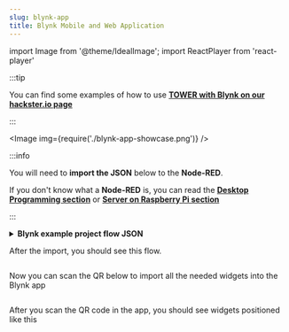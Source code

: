 ```yaml
---
slug: blynk-app
title: Blynk Mobile and Web Application
---
```

import Image from '@theme/IdealImage';
import ReactPlayer from 'react-player'

:::tip

You can find some examples of how to use [**TOWER with Blynk on our hackster.io page**](https://www.hackster.io/hardwario/projects?category_id=299)

:::

<Image img={require('./blynk-app-showcase.png')} />

<ReactPlayer controls url='https://youtu.be/cVC_tFuCYTM' />

:::info

You will need to **import the JSON** below to the **Node-RED**.

If you don't know what a **Node-RED** is, you can read the [**Desktop Programming section**](../desktop-programming/about-playground.md) or [**Server on Raspberry Pi section**](../server-raspberry-pi/index.md)

:::

<details><summary><b>Blynk example project flow JSON</b></summary>
<p>

```json showLineNumbers

[
   {
      "id":"702c9447.9b790c",
      "type":"blynk-ws-in-write",
      "z":"aaf5722e.dfdca",
      "name":"",
      "pin":"1",
      "client":"746d7fe1.2a0be",
      "x":330,
      "y":280,
      "wires":[
         [
            "4da0fdbd.a3c614"
         ]
      ]
   },
   {
      "id":"4da0fdbd.a3c614",
      "type":"function",
      "z":"aaf5722e.dfdca",
      "name":"Convert to BC format",
      "func":"var finalString = '\"#'\nvar colorToSave = \"\";\nmsg.arrayOfValues.forEach((color) => {\n    var carry = (parseInt(color)).toString(16)\n    if(carry.length == 1) carry = \"0\" + carry;\n    finalString += carry;\n    colorToSave += carry;\n});\n\nflow.set(\"color\", colorToSave);\n\nif((flow.get(\"ledstrip\")) == false){\n    msg.payload = '\"#000000(00)\"'\n}\nelse{\n    var white = flow.get(\"white\");\n    if(white == null) white = \"00\";\n    msg.payload = finalString + '(' + white + ')\"'; \n}\n\n\nmsg.topic = \"node/power-controller:0/led-strip/-/color/set\";\nreturn msg;\n",
      "outputs":1,
      "noerr":0,
      "x":600,
      "y":280,
      "wires":[
         [
            "a7ef9db0.cc602"
         ]
      ]
   },
   {
      "id":"a7ef9db0.cc602",
      "type":"mqtt out",
      "z":"aaf5722e.dfdca",
      "name":"",
      "topic":"",
      "qos":"",
      "retain":"",
      "broker":"71afb0a.14d505",
      "x":870,
      "y":420,
      "wires":[

      ]
   },
   {
      "id":"b596fcc7.b5206",
      "type":"blynk-ws-in-write",
      "z":"aaf5722e.dfdca",
      "name":"",
      "pin":"4",
      "client":"746d7fe1.2a0be",
      "x":330,
      "y":460,
      "wires":[
         [
            "80140f23.46bf6"
         ]
      ]
   },
   {
      "id":"80140f23.46bf6",
      "type":"function",
      "z":"aaf5722e.dfdca",
      "name":"String to bool parser",
      "func":"if(msg.payload == true)\n{\n    msg.payload = true;\n}\nelse{\n    msg.payload = false;\n}\nmsg.topic = \"node/power-controller:0/relay/-/state/set\";\nreturn msg;",
      "outputs":1,
      "noerr":0,
      "x":600,
      "y":460,
      "wires":[
         [
            "a7ef9db0.cc602"
         ]
      ]
   },
   {
      "id":"62416cd0.a6dbf4",
      "type":"blynk-ws-in-write",
      "z":"aaf5722e.dfdca",
      "name":"",
      "pin":"3",
      "client":"746d7fe1.2a0be",
      "x":330,
      "y":400,
      "wires":[
         [
            "3bce27cc.257308"
         ]
      ]
   },
   {
      "id":"3bce27cc.257308",
      "type":"function",
      "z":"aaf5722e.dfdca",
      "name":"Handler",
      "func":"var lastColor = flow.get(\"color\")|| \"000000(00)\";\n\nif(msg.payload == false) {\n    msg.payload = '\"#000000(00)\"';\n    flow.set(\"ledstrip\", false);\n}\nelse {\n    msg.payload = '\"#' + '' + lastColor + '\"';\n    flow.set(\"ledstrip\", true);\n}\nmsg.topic = \"node/power-controller:0/led-strip/-/color/set\";\n\nreturn msg;",
      "outputs":1,
      "noerr":0,
      "x":640,
      "y":400,
      "wires":[
         [
            "a7ef9db0.cc602"
         ]
      ]
   },
   {
      "id":"d619d828.3e1bf8",
      "type":"blynk-ws-in-write",
      "z":"aaf5722e.dfdca",
      "name":"",
      "pin":"5",
      "client":"746d7fe1.2a0be",
      "x":330,
      "y":520,
      "wires":[
         [
            "9b87dc69.53d55"
         ]
      ]
   },
   {
      "id":"e267bf2d.7e292",
      "type":"blynk-ws-in-write",
      "z":"aaf5722e.dfdca",
      "name":"",
      "pin":"6",
      "client":"746d7fe1.2a0be",
      "x":330,
      "y":580,
      "wires":[
         [
            "81fcc52c.023c08"
         ]
      ]
   },
   {
      "id":"3121623b.8b75de",
      "type":"blynk-ws-in-write",
      "z":"aaf5722e.dfdca",
      "name":"",
      "pin":"2",
      "client":"746d7fe1.2a0be",
      "x":330,
      "y":340,
      "wires":[
         [
            "99a36ea2.e29bf"
         ]
      ]
   },
   {
      "id":"9b87dc69.53d55",
      "type":"function",
      "z":"aaf5722e.dfdca",
      "name":"Rainbow",
      "func":"if(msg.payload == true && flow.get(\"ledstrip\")||true){\n    msg.payload = '{\"type\":\"rainbow\", \"wait\":50}';\n    msg.topic = \"node/power-controller:0/led-strip/-/effect/set\"   \n}\n\nreturn msg;",
      "outputs":1,
      "noerr":0,
      "x":640,
      "y":520,
      "wires":[
         [
            "a7ef9db0.cc602"
         ]
      ]
   },
   {
      "id":"81fcc52c.023c08",
      "type":"function",
      "z":"aaf5722e.dfdca",
      "name":"Theater chase",
      "func":"if(msg.payload == true && flow.get(\"ledstrip\")||true){\n    msg.payload = '{\"type\":\"theater-chase-rainbow\", \"wait\":50}';\n    msg.topic = \"node/power-controller:0/led-strip/-/effect/set\"   \n}\n\nreturn msg;",
      "outputs":1,
      "noerr":0,
      "x":620,
      "y":580,
      "wires":[
         [
            "a7ef9db0.cc602"
         ]
      ]
   },
   {
      "id":"99a36ea2.e29bf",
      "type":"function",
      "z":"aaf5722e.dfdca",
      "name":"White color handler",
      "func":"var carry = (parseInt(msg.payload)).toString(16)\nif(carry.length == 1) carry = \"0\" + carry;\n\nflow.set(\"white\", carry);\n\nvar color = flow.get(\"color\");\nif(color == null) color = \"000000\";\n\nmsg.payload = '\"#' + color +'(' + carry + ')\"';\nmsg.topic = \"node/power-controller:0/led-strip/-/color/set\";\nreturn msg;",
      "outputs":1,
      "noerr":0,
      "x":610,
      "y":340,
      "wires":[
         [
            "a7ef9db0.cc602"
         ]
      ]
   },
   {
      "id":"d40dc7b0.acf648",
      "type":"blynk-ws-in-write",
      "z":"aaf5722e.dfdca",
      "name":"",
      "pin":"7",
      "client":"746d7fe1.2a0be",
      "x":330,
      "y":640,
      "wires":[
         [
            "a03ff4eb.de9fd8"
         ]
      ]
   },
   {
      "id":"a03ff4eb.de9fd8",
      "type":"function",
      "z":"aaf5722e.dfdca",
      "name":"Brightness handler",
      "func":"if(msg.payload == true && flow.get(\"ledstrip\")||true){\n    msg.payload = msg.payload;\n    msg.topic = \"node/power-controller:0/led-strip/-/brightness/set\"   \n}\n\nreturn msg;",
      "outputs":1,
      "noerr":0,
      "x":610,
      "y":640,
      "wires":[
         [
            "a7ef9db0.cc602"
         ]
      ]
   },
   {
      "id":"746d7fe1.2a0be",
      "type":"blynk-ws-client",
      "z":"",
      "name":"",
      "path":"ws://blynk-cloud.com/websockets",
      "key":"",
      "dbg_all":false,
      "dbg_read":false,
      "dbg_write":false,
      "dbg_notify":false,
      "dbg_mail":false,
      "dbg_prop":false,
      "dbg_low":false,
      "dbg_pins":""
   },
   {
      "id":"71afb0a.14d505",
      "type":"mqtt-broker",
      "z":"",
      "broker":"127.0.0.1",
      "port":"1883",
      "clientid":"",
      "usetls":false,
      "compatmode":true,
      "keepalive":"60",
      "cleansession":true,
      "willTopic":"",
      "willQos":"0",
      "willPayload":"",
      "birthTopic":"",
      "birthQos":"0",
      "birthPayload":""
   }
]
```

</p>
</details>

After the import, you should see this flow.

<div class="container">
  <div class="row">
    <div class="col col--8">
      <div><Image img={require('./blynk-flow-example.png')} /></div>
    </div>
    <div class="col col--2">
    </div>
  </div>
</div>

Now you can scan the QR below to import all the needed widgets into the Blynk app

<div class="container">
  <div class="row">
    <div class="col col--4">
      <div><Image img={require('./blynk-example-qr-code.png')} /></div>
    </div>
    <div class="col col--6">
    </div>
  </div>
</div>

After you scan the QR code in the app, you should see widgets positioned like this

<div class="container">
  <div class="row">
    <div class="col col--4">
      <div><Image img={require('./blynk-example-widget-showcase.png')} /></div>
    </div>
    <div class="col col--6">
    </div>
  </div>
</div>
